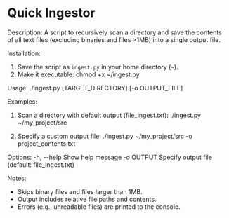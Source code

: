 # Quick Ingestor

Description:
A script to recursively scan a directory and save the contents of all text files (excluding binaries and files >1MB) into a single output file.

Installation:
1. Save the script as `ingest.py` in your home directory (`~`).
2. Make it executable:
   chmod +x ~/ingest.py

Usage:
./ingest.py [TARGET_DIRECTORY] [-o OUTPUT_FILE]

Examples:
1. Scan a directory with default output (file_ingest.txt):
   ./ingest.py ~/my_project/src

2. Specify a custom output file:
   ./ingest.py ~/my_project/src -o project_contents.txt

Options:
  -h, --help    Show help message
  -o OUTPUT     Specify output file (default: file_ingest.txt)

Notes:
- Skips binary files and files larger than 1MB.
- Output includes relative file paths and contents.
- Errors (e.g., unreadable files) are printed to the console.
